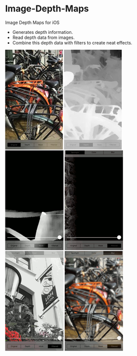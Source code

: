 # Image-Depth-Maps

Image Depth Maps for iOS

- Generates depth information.
- Read depth data from images.
- Combine this depth data with filters to create neat effects.

![alt text](Screenshots/00-Original-Image-Screenshot-185x320.jpg?raw=true "Original Image")
![alt text](Screenshots/00-Depth-Image-Screenshot-185x320.jpg?raw=true "Depth Image")
![alt text](Screenshots/MaskSlider-Animated-187x320-1.gif?raw=true "MaskSlider")
![alt text](Screenshots/SpotlightHighlight-Animated-187x320-1.gif?raw=true "Spotlight Highlight")
![alt text](Screenshots/ColorHighlight-Animated-187x320-1.gif?raw=true "Color Highlight")
![alt text](Screenshots/Blur-Animated-187x320-1.gif?raw=true "Blur")
